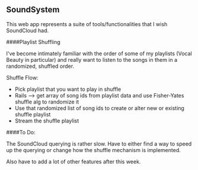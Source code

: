 SoundSystem
---

This web app represents a suite of tools/functionalities that I wish SoundCloud had.

####Playlist Shuffling

I've become intimately familiar with the order of some of my playlists (Vocal Beauty in particular) and really want to listen to the songs in them in a randomized, shuffled order.

Shuffle Flow:

- Pick playlist that you want to play in shuffle
- Rails --> get array of song ids from playlist data and use Fisher-Yates shuffle alg to randomize it
- Use that randomized list of song ids to create or alter new or existing shuffle playlist
- Stream the shuffle playlist

####To Do:

The SoundCloud querying is rather slow. Have to either find a way to speed up the querying or change how the shuffle mechanism is implemented.

Also have to add a lot of other features after this week.
